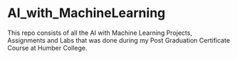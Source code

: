 # AI_with_MachineLearning

This repo consists of all the AI with Machine Learning Projects, Assignments and Labs that was done during my Post Graduation Certificate Course at Humber College.
